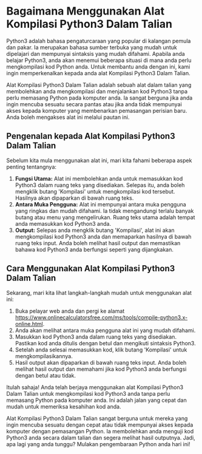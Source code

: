 Bagaimana Menggunakan Alat Kompilasi Python3 Dalam Talian
=========================================================

Python3 adalah bahasa pengaturcaraan yang popular di kalangan pemula dan pakar. Ia merupakan bahasa sumber terbuka yang mudah untuk dipelajari dan mempunyai sintaksis yang mudah difahami. Apabila anda belajar Python3, anda akan menemui beberapa situasi di mana anda perlu mengkompilasi kod Python anda. Untuk membantu anda dengan ini, kami ingin memperkenalkan kepada anda alat Kompilasi Python3 Dalam Talian.

Alat Kompilasi Python3 Dalam Talian adalah sebuah alat dalam talian yang membolehkan anda mengkompilasi dan menjalankan kod Python3 tanpa perlu memasang Python pada komputer anda. Ia sangat berguna jika anda ingin mencuba sesuatu secara pantas atau jika anda tidak mempunyai akses kepada komputer yang membenarkan pemasangan perisian baru. Anda boleh mengakses alat ini melalui pautan ini.

Pengenalan kepada Alat Kompilasi Python3 Dalam Talian
-----------------------------------------------------

Sebelum kita mula menggunakan alat ini, mari kita fahami beberapa aspek penting tentangnya:

1. **Fungsi Utama:** Alat ini membolehkan anda untuk memasukkan kod Python3 dalam ruang teks yang disediakan. Selepas itu, anda boleh mengklik butang 'Kompilasi' untuk mengkompilasi kod tersebut. Hasilnya akan dipaparkan di bawah ruang teks.
2. **Antara Muka Pengguna:** Alat ini mempunyai antara muka pengguna yang ringkas dan mudah difahami. Ia tidak mengandungi terlalu banyak butang atau menu yang mengelirukan. Ruang teks utama adalah tempat anda memasukkan kod Python3 anda.
3. **Output:** Selepas anda mengklik butang 'Kompilasi', alat ini akan mengkompilasi kod Python3 anda dan memaparkan hasilnya di bawah ruang teks input. Anda boleh melihat hasil output dan memastikan bahawa kod Python3 anda berfungsi seperti yang dijangkakan.

Cara Menggunakan Alat Kompilasi Python3 Dalam Talian
----------------------------------------------------

Sekarang, mari kita lihat langkah-langkah mudah untuk menggunakan alat ini:

1. Buka pelayar web anda dan pergi ke alamat <https://www.onlinecalculatorsfree.com/ms/tools/compile-python3.x-online.html>.
2. Anda akan melihat antara muka pengguna alat ini yang mudah difahami.
3. Masukkan kod Python3 anda dalam ruang teks yang disediakan. Pastikan kod anda ditulis dengan betul dan mengikuti sintaksis Python3.
4. Setelah anda selesai memasukkan kod, klik butang 'Kompilasi' untuk mengkompilasikannya.
5. Hasil output akan dipaparkan di bawah ruang teks input. Anda boleh melihat hasil output dan memahami jika kod Python3 anda berfungsi dengan betul atau tidak.

Itulah sahaja! Anda telah berjaya menggunakan alat Kompilasi Python3 Dalam Talian untuk mengkompilasi kod Python3 anda tanpa perlu memasang Python pada komputer anda. Ini adalah jalan yang cepat dan mudah untuk memeriksa kesahihan kod anda.

Alat Kompilasi Python3 Dalam Talian sangat berguna untuk mereka yang ingin mencuba sesuatu dengan cepat atau tidak mempunyai akses kepada komputer dengan pemasangan Python. Ia membolehkan anda menguji kod Python3 anda secara dalam talian dan segera melihat hasil outputnya. Jadi, apa lagi yang anda tunggu? Mulakan pengembaraan Python anda hari ini!